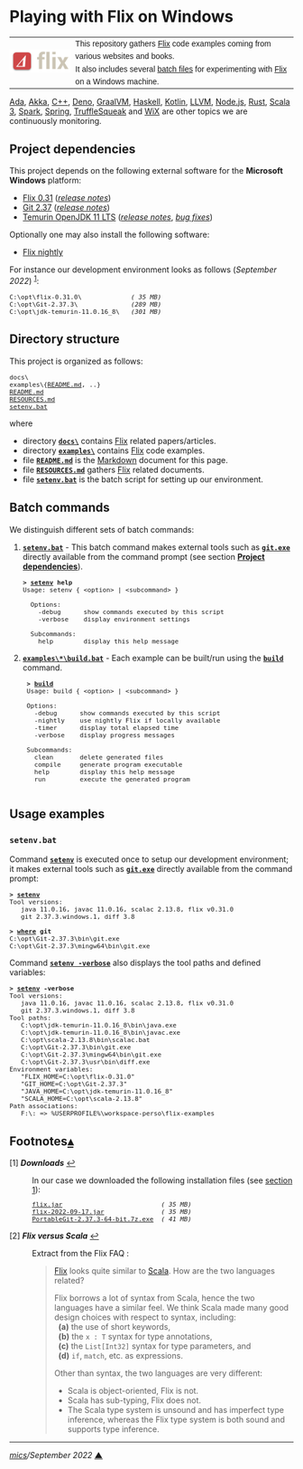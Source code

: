 # <span id="top">Playing with Flix on Windows</span>

<table style="font-family:Helvetica,Arial;font-size:14px;line-height:1.6;">
  <tr>
  <td style="border:0;padding:0 8px 0 0;min-width:25%;"><a href="https://flix.dev/" rel="external"><img src="./docs/images/flix-logo.png" width="160" alt="Flix project"/></a></td>
  <td style="border:0;padding:0;vertical-align:text-top;">This repository gathers <a href="https://flix.dev/" rel="external">Flix</a> code examples coming from various websites and books.<br/>
  It also includes several <a href="https://en.wikibooks.org/wiki/Windows_Batch_Scripting" rel="external">batch files</a> for experimenting with <a href="https://flix.dev/" rel="external">Flix</a> on a Windows machine.
  </td>
  </tr>
</table>

[Ada][ada_examples], [Akka][akka_examples], [C++][cpp_examples], [Deno][deno_examples], [GraalVM][graalvm_examples], [Haskell][haskell_examples], [Kotlin][kotlin_examples], [LLVM][llvm_examples], [Node.js][nodejs_examples], [Rust][rust_examples], [Scala 3][scala3_examples], [Spark][spark_examples], [Spring][spring_examples], [TruffleSqueak][trufflesqueak_examples] and [WiX][wix_examples] are other topics we are continuously monitoring.

## <span id="proj_deps">Project dependencies</span>

This project depends on the following external software for the **Microsoft Windows** platform:

- [Flix 0.31][flix_downloads] ([*release notes*][flix_relnotes])
- [Git 2.37][git_downloads] ([*release notes*][git_relnotes])
- [Temurin OpenJDK 11 LTS][temurin_opendjk11] ([*release notes*][temurin_opendjk11_relnotes], [*bug fixes*][temurin_opendjk11_bugfixes])

Optionally one may also install the following software:

- [Flix nightly](https://flix.dev/nightly/)

For instance our development environment looks as follows (*September 2022*) <sup id="anchor_01">[1](#footnote_01)</sup>:

<pre style="font-size:80%;">
C:\opt\flix-0.31.0\             <i>( 35 MB)</i>
C:\opt\Git-2.37.3\              <i>(289 MB)</i>
C:\opt\jdk-temurin-11.0.16_8\   <i>(301 MB)</i>
</pre>


## <span id="structure">Directory structure</span>

This project is organized as follows:

<pre style="font-size:80%;">
docs\
examples\{<a href="./examples/README.md">README.md</a>, ..}
<a href="README.md">README.md</a>
<a href="RESOURCES.md">RESOURCES.md</a>
<a href="setenv.bat">setenv.bat</a>
</pre>

where

- directory [**`docs\`**](docs/) contains [Flix] related papers/articles.
- directory [**`examples\`**](examples/) contains [Flix] code examples.
- file [**`README.md`**](README.md) is the [Markdown][github_markdown] document for this page.
- file [**`RESOURCES.md`**](RESOURCES.md) gathers [Flix] related documents.
- file [**`setenv.bat`**](setenv.bat) is the batch script for setting up our environment.


## <span id="commands">Batch commands</span>

We distinguish different sets of batch commands:

1. [**`setenv.bat`**](setenv.bat) - This batch command makes external tools such as [**`git.exe`**][git_userguide] directly available from the command prompt (see section [**Project dependencies**](#proj_deps)).

   <pre style="font-size:80%;">
   <b>&gt; <a href="./setenv.bat">setenv</a> help</b>
   Usage: setenv { &lt;option&gt; | &lt;subcommand&gt; }
   &nbsp;
     Options:
       -debug      show commands executed by this script
       -verbose    display environment settings
   &nbsp;
     Subcommands:
       help        display this help message
   </pre>

2. [**`examples\*\build.bat`**](examples/areas/build.bat) - Each example can be built/run using the [**`build`**](examples/areas/build.bat) command.<br/>

    <pre style="font-size:80%;">
    <b>&gt; <a href="examples/Factorial/build.bat">build</a></b>
    Usage: build { &lt;option&gt; | &lt;subcommand&gt; }
    &nbsp;
    Options:
      -debug      show commands executed by this script
      -nightly    use nightly Flix if locally available
      -timer      display total elapsed time
      -verbose    display progress messages
    &nbsp;
    Subcommands:
      clean       delete generated files
      compile     generate program executable
      help        display this help message
      run         execute the generated program
    </pre>

## <span id="usage">Usage examples</span>

### `setenv.bat`

Command [**`setenv`**](setenv.bat) is executed once to setup our development environment; it makes external tools such as [**`git.exe`**][git_userguide] directly available from the command prompt:

<pre style="font-size:80%;">
<b>&gt; <a href="setenv.bat">setenv</a></b>
Tool versions:
   java 11.0.16, javac 11.0.16, scalac 2.13.8, flix v0.31.0
   git 2.37.3.windows.1, diff 3.8

<b>&gt; <a href="https://docs.microsoft.com/en-us/windows-server/administration/windows-commands/where_1">where</a> git</b>
C:\opt\Git-2.37.3\bin\git.exe
C:\opt\Git-2.37.3\mingw64\bin\git.exe
</pre>

Command [**`setenv -verbose`**](setenv.bat) also displays the tool paths and defined variables:

<pre style="font-size:80%;">
<b>&gt; <a href="setenv.bat">setenv</a> -verbose</b>
Tool versions:
   java 11.0.16, javac 11.0.16, scalac 2.13.8, flix v0.31.0
   git 2.37.3.windows.1, diff 3.8
Tool paths:
   C:\opt\jdk-temurin-11.0.16_8\bin\java.exe
   C:\opt\jdk-temurin-11.0.16_8\bin\javac.exe
   C:\opt\scala-2.13.8\bin\scalac.bat
   C:\opt\Git-2.37.3\bin\git.exe
   C:\opt\Git-2.37.3\mingw64\bin\git.exe
   C:\opt\Git-2.37.3\usr\bin\diff.exe
Environment variables:
   "FLIX_HOME=C:\opt\flix-0.31.0"
   "GIT_HOME=C:\opt\Git-2.37.3"
   "JAVA_HOME=C:\opt\jdk-temurin-11.0.16_8"
   "SCALA_HOME=C:\opt\scala-2.13.8"
Path associations:
   F:\: => %USERPROFILE%\workspace-perso\flix-examples
</pre>

<!--=======================================================================-->

## <span id="footnotes">Footnotes</span>[**&#x25B4;**](#top)

<span id="footnote_01">[1]</span> ***Downloads*** [↩](#anchor_01)

<dl><dd>
In our case we downloaded the following installation files (see <a href="#proj_deps">section 1</a>):
</dd>
<dd>
<pre style="font-size:80%;">
<a href="https://github.com/flix/flix/releases/" rel="external">flix.jar</a>                          <i>( 35 MB)</i>
<a href="https://flix.dev/nightly/" rel="external">flix-2022-09-17.jar</a>               <i>( 35 MB)</i>
<a href="https://git-scm.com/download/win" rel="external">PortableGit-2.37.3-64-bit.7z.exe</a>  <i>( 41 MB)</i>
</pre>
</dd></dl>

<span id="footnote_02">[2]</span> ***Flix versus Scala*** [↩](#anchor_02)

<dl><dd>
Extract from the Flix FAQ :
<blockquote>
<p>
<a href="https://flix.dev/">Flix</a> looks quite similar to <a href="https://www.scala-lang.org/">Scala</a>. How are the two languages related?</p>
<p>
Flix borrows a lot of syntax from Scala, hence the two languages have a similar feel. We think Scala made many good design choices with respect to syntax, including:<br/>&ensp;<b>(a)</b> the use of short keywords,<br/>&ensp;<b>(b)</b> the <code>x : T</code> syntax for type annotations,<br/>&ensp;<b>(c)</b> the <code>List[Int32]</code> syntax for type parameters, and<br/>&ensp;<b>(d)</b> <code>if</code>, <code>match</code>, etc. as expressions.
</p>
Other than syntax, the two languages are very different:
<ul>
<li>Scala is object-oriented, Flix is not.</li>
<li>Scala has sub-typing, Flix does not.</li>
<li>The Scala type system is unsound and has imperfect type inference, whereas the Flix type system is both sound and supports type inference.</li>
</ul>
</blockquote>
</dd></dl>

***

*[mics](https://lampwww.epfl.ch/~michelou/)/September 2022* [**&#9650;**](#top)
<span id="bottom">&nbsp;</span>

<!-- link refs -->

[ada_examples]: https://github.com/michelou/ada-examples
[akka_examples]: https://github.com/michelou/akka-examples
[cpp_examples]: https://github.com/michelou/cpp-examples
[deno_examples]: https://github.com/michelou/deno-examples
[diff_cli]: https://www.gnu.org/software/diffutils/manual/html_node/Invoking-diff.html
[git_cli]: https://git-scm.com/docs/git
[git_downloads]: https://git-scm.com/download/win
[git_exe]: https://git-scm.com/docs/git
[git_relnotes]: https://raw.githubusercontent.com/git/git/master/Documentation/RelNotes/2.37.3.txt
[github_markdown]: https://github.github.com/gfm/
[git_userguide]: https://git-scm.com/docs/git
[flix]: https://flix.dev/
[flix_downloads]: https://github.com/flix/flix/releases/
[flix_relnotes]: https://github.com/flix/flix/releases/tag/v0.31.0
[graalvm_examples]: https://github.com/michelou/graalvm-examples
[haskell_examples]: https://github.com/michelou/haskell-examples
[kotlin_examples]: https://github.com/michelou/kotlin-examples
[llvm_examples]: https://github.com/michelou/llvm-examples
[nodejs_examples]: https://github.com/michelou/nodejs-examples
[rust_examples]: https://github.com/michelou/rust-examples
[scala3_examples]: https://github.com/michelou/dotty-examples
[spark_examples]: https://github.com/michelou/spark-examples
[spring_examples]: https://github.com/michelou/spring-examples
[temurin_opendjk11_bugfixes]: https://www.oracle.com/java/technologies/javase/11-0-16-bugfixes.html
[temurin_opendjk11_relnotes]: https://mail.openjdk.org/pipermail/jdk-updates-dev/2022-July/016017.html
[temurin_opendjk11]: https://adoptium.net/releases.html?variant=openjdk11&jvmVariant=hotspot
[trufflesqueak_examples]: https://github.com/michelou/trufflesqueak-examples
[wix_examples]: https://github.com/michelou/wix-examples
